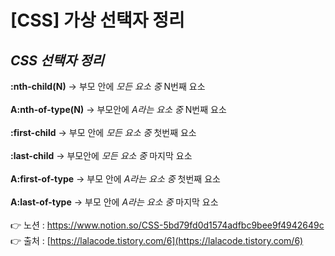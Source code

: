 # [CSS] 가상 선택자 정리

## *CSS 선택자 정리*

**:nth-child(N)**
→ 부모 안에 *모든 요소 중* N번째 요소
<br><br>
**A:nth-of-type(N)**
→ 부모안에 *A라는 요소 중* N번째 요소
<br><br>
**:first-child**
→ 부모 안에 *모든 요소 중* 첫번째 요소
<br><br>
**:last-child**
→ 부모안에 *모든 요소 중* 마지막 요소
<br><br>
**A:first-of-type**
→ 부모 안에 *A라는 요소 중* 첫번째 요소
<br><br>
**A:last-of-type**
→ 부모 안에 *A라는 요소 중* 마지막 요소
<br><br>
👉 노션 : https://www.notion.so/CSS-5bd79fd0d1574adfbc9bee9f4942649c
<br>
👉 출처 : [https://lalacode.tistory.com/6](https://lalacode.tistory.com/6)
